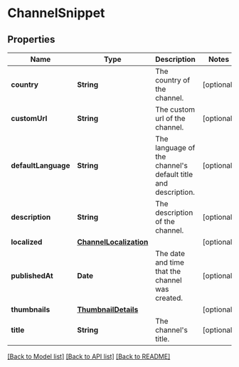 # ChannelSnippet

## Properties
Name | Type | Description | Notes
------------ | ------------- | ------------- | -------------
**country** | **String** | The country of the channel. | [optional] 
**customUrl** | **String** | The custom url of the channel. | [optional] 
**defaultLanguage** | **String** | The language of the channel&#39;s default title and description. | [optional] 
**description** | **String** | The description of the channel. | [optional] 
**localized** | [**ChannelLocalization**](ChannelLocalization.md) |  | [optional] 
**publishedAt** | **Date** | The date and time that the channel was created. | [optional] 
**thumbnails** | [**ThumbnailDetails**](ThumbnailDetails.md) |  | [optional] 
**title** | **String** | The channel&#39;s title. | [optional] 

[[Back to Model list]](../README.md#documentation-for-models) [[Back to API list]](../README.md#documentation-for-api-endpoints) [[Back to README]](../README.md)


